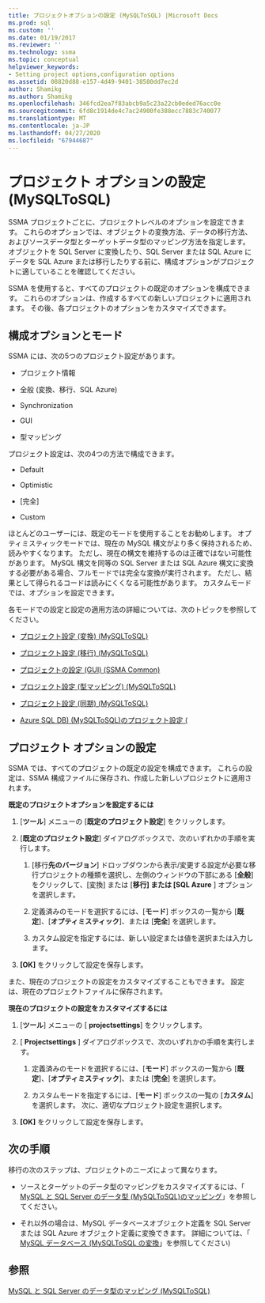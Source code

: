 ```yaml
---
title: プロジェクトオプションの設定 (MySQLToSQL) |Microsoft Docs
ms.prod: sql
ms.custom: ''
ms.date: 01/19/2017
ms.reviewer: ''
ms.technology: ssma
ms.topic: conceptual
helpviewer_keywords:
- Setting project options,configuration options
ms.assetid: 08820d88-e157-4d49-9401-38580dd7ec2d
author: Shamikg
ms.author: Shamikg
ms.openlocfilehash: 346fcd2ea7f83abcb9a5c23a22cb0eded76acc0e
ms.sourcegitcommit: 6fd8c1914de4c7ac24900fe388ecc7883c740077
ms.translationtype: MT
ms.contentlocale: ja-JP
ms.lasthandoff: 04/27/2020
ms.locfileid: "67944687"
---
```

# <a name="setting-project-options-mysqltosql"></a>プロジェクト オプションの設定 (MySQLToSQL)
SSMA プロジェクトごとに、プロジェクトレベルのオプションを設定できます。 これらのオプションでは、オブジェクトの変換方法、データの移行方法、およびソースデータ型とターゲットデータ型のマッピング方法を指定します。  オブジェクトを SQL Server に変換したり、SQL Server または SQL Azure にデータを SQL Azure または移行したりする前に、構成オプションがプロジェクトに適していることを確認してください。  
  
SSMA を使用すると、すべてのプロジェクトの既定のオプションを構成できます。 これらのオプションは、作成するすべての新しいプロジェクトに適用されます。 その後、各プロジェクトのオプションをカスタマイズできます。  
  
## <a name="configuration-options-and-modes"></a>構成オプションとモード  
SSMA には、次の5つのプロジェクト設定があります。  
  
-   プロジェクト情報  
  
-   全般 (変換、移行、SQL Azure)  
  
-   Synchronization  
  
-   GUI  
  
-   型マッピング  
  
プロジェクト設定は、次の4つの方法で構成できます。  
  
-   Default  
  
-   Optimistic  
  
-   [完全]  
  
-   Custom  
  
ほとんどのユーザーには、既定のモードを使用することをお勧めします。 オプティミスティックモードでは、現在の MySQL 構文がより多く保持されるため、読みやすくなります。 ただし、現在の構文を維持するのは正確ではない可能性があります。 MySQL 構文を同等の SQL Server または SQL Azure 構文に変換する必要がある場合、フルモードでは完全な変換が実行されます。 ただし、結果として得られるコードは読みにくくなる可能性があります。 カスタムモードでは、オプションを設定できます。  
  
各モードでの設定と設定の適用方法の詳細については、次のトピックを参照してください。  
  
-   [プロジェクト設定 &#40;変換&#41; &#40;MySQLToSQL&#41;](../../ssma/mysql/project-settings-conversion-mysqltosql.md)  
  
-   [プロジェクト設定 &#40;移行&#41; &#40;MySQLToSQL&#41;](../../ssma/mysql/project-settings-migration-mysqltosql.md)  
  
-   [プロジェクトの設定 (GUI) (SSMA Common)](https://msdn.microsoft.com/cf06baf1-8714-48a3-95dc-781f6ca53693)  
  
-   [プロジェクト設定 &#40;型マッピング&#41; &#40;MySQLToSQL&#41;](../../ssma/mysql/project-settings-type-mapping-mysqltosql.md)  
  
-   [プロジェクト設定 &#40;同期&#41; &#40;MySQLToSQL&#41;](../../ssma/mysql/project-settings-synchronization-mysqltosql.md)  
  
-   [Azure SQL DB&#41; &#40;MySQLToSQL&#41;のプロジェクト設定 &#40;](../../ssma/mysql/project-settings-azure-sql-db-mysqltosql.md)  
  
## <a name="setting-project-options"></a>プロジェクト オプションの設定  
SSMA では、すべてのプロジェクトの既定の設定を構成できます。 これらの設定は、SSMA 構成ファイルに保存され、作成した新しいプロジェクトに適用されます。  
  
**既定のプロジェクトオプションを設定するには**  
  
1.  [**ツール**] メニューの [**既定のプロジェクト設定**] をクリックします。  
  
2.  [**既定のプロジェクト設定**] ダイアログボックスで、次のいずれかの手順を実行します。  
  
    1.  [移行**先のバージョン**] ドロップダウンから表示/変更する設定が必要な移行プロジェクトの種類を選択し、左側のウィンドウの下部にある [**全般**] をクリックして、[変換] または [**移行] または [SQL Azure** ] オプションを選択します。  
  
    2.  定義済みのモードを選択するには、[**モード**] ボックスの一覧から [**既定**]、[**オプティミスティック**]、または [**完全**] を選択します。  
  
    3.  カスタム設定を指定するには、新しい設定または値を選択または入力します。  
  
3.  **[OK]** をクリックして設定を保存します。  
  
また、現在のプロジェクトの設定をカスタマイズすることもできます。 設定は、現在のプロジェクトファイルに保存されます。  
  
**現在のプロジェクトの設定をカスタマイズするには**  
  
1.  [**ツール**] メニューの [ **projectsettings**] をクリックします。  
  
2.  [ **Projectsettings** ] ダイアログボックスで、次のいずれかの手順を実行します。  
  
    1.  定義済みのモードを選択するには、[**モード**] ボックスの一覧から [**既定**]、[**オプティミスティック**]、または [**完全**] を選択します。  
  
    2.  カスタムモードを指定するには、[**モード**] ボックスの一覧の [**カスタム**] を選択します。 次に、適切なプロジェクト設定を選択します。  
  
3.  **[OK]** をクリックして設定を保存します。  
  
## <a name="next-step"></a>次の手順  
移行の次のステップは、プロジェクトのニーズによって異なります。  
  
-   ソースとターゲットのデータ型のマッピングをカスタマイズするには、「 [MySQL と SQL Server のデータ型 &#40;MySQLToSQL&#41;のマッピング](../../ssma/mysql/mapping-mysql-and-sql-server-data-types-mysqltosql.md)」を参照してください。  
  
-   それ以外の場合は、MySQL データベースオブジェクト定義を SQL Server または SQL Azure オブジェクト定義に変換できます。 詳細については、「 [MySQL データベース &#40;MySQLToSQL の変換](../../ssma/mysql/converting-mysql-databases-mysqltosql.md)」を参照してください&#41;  
  
## <a name="see-also"></a>参照  
[MySQL と SQL Server のデータ型のマッピング &#40;MySQLToSQL&#41;](../../ssma/mysql/mapping-mysql-and-sql-server-data-types-mysqltosql.md)  
  
